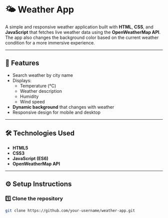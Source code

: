# 🌤 Weather App

A simple and responsive weather application built with **HTML**, **CSS**, and **JavaScript** that fetches live weather data using the **OpenWeatherMap API**.  
The app also changes the background color based on the current weather condition for a more immersive experience.  

---

## 🚀 Features
- Search weather by city name
- Displays:
  - Temperature (°C)
  - Weather description
  - Humidity
  - Wind speed
- **Dynamic background** that changes with weather
- Responsive design for mobile and desktop

---

## 🛠 Technologies Used
- **HTML5**
- **CSS3**
- **JavaScript (ES6)**
- **OpenWeatherMap API**

---

## ⚙️ Setup Instructions

### 1️⃣ Clone the repository
```bash
git clone https://github.com/your-username/weather-app.git
